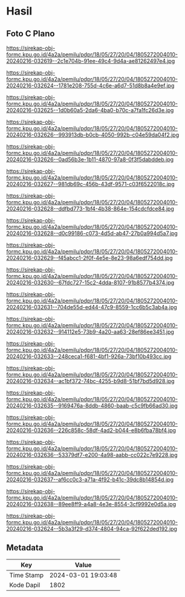 # Hasil

## Foto C Plano

https://sirekap-obj-formc.kpu.go.id/4a2a/pemilu/pdpr/18/05/27/20/04/1805272004010-20240216-032619--2c1e704b-91ee-49c4-9d4a-ae81262497e4.jpg

https://sirekap-obj-formc.kpu.go.id/4a2a/pemilu/pdpr/18/05/27/20/04/1805272004010-20240216-032624--1781e208-755d-4c6e-a6d7-51d8b8a4e9ef.jpg

https://sirekap-obj-formc.kpu.go.id/4a2a/pemilu/pdpr/18/05/27/20/04/1805272004010-20240216-032625--1d0b60a5-2da6-4ba0-b70c-a7fa1fc26d3e.jpg

https://sirekap-obj-formc.kpu.go.id/4a2a/pemilu/pdpr/18/05/27/20/04/1805272004010-20240216-032626--993913db-b0cb-4050-992b-c04e59da04f2.jpg

https://sirekap-obj-formc.kpu.go.id/4a2a/pemilu/pdpr/18/05/27/20/04/1805272004010-20240216-032626--0ad56b3e-1b11-4870-97a8-0f3f5dabddeb.jpg

https://sirekap-obj-formc.kpu.go.id/4a2a/pemilu/pdpr/18/05/27/20/04/1805272004010-20240216-032627--981db69c-456b-43df-9571-c03f6522018c.jpg

https://sirekap-obj-formc.kpu.go.id/4a2a/pemilu/pdpr/18/05/27/20/04/1805272004010-20240216-032628--ddfbd773-1bf4-4b38-864e-154cdcfdce84.jpg

https://sirekap-obj-formc.kpu.go.id/4a2a/pemilu/pdpr/18/05/27/20/04/1805272004010-20240216-032628--d0c99186-c073-4d5d-ab47-27b0a994d5a7.jpg

https://sirekap-obj-formc.kpu.go.id/4a2a/pemilu/pdpr/18/05/27/20/04/1805272004010-20240216-032629--f45abcc1-2f0f-4e5e-8e23-98a6edf754dd.jpg

https://sirekap-obj-formc.kpu.go.id/4a2a/pemilu/pdpr/18/05/27/20/04/1805272004010-20240216-032630--67fdc727-15c2-4dda-8107-91b8577b4374.jpg

https://sirekap-obj-formc.kpu.go.id/4a2a/pemilu/pdpr/18/05/27/20/04/1805272004010-20240216-032631--704de55d-ed44-47c9-8559-1cc6b5c3ab4a.jpg

https://sirekap-obj-formc.kpu.go.id/4a2a/pemilu/pdpr/18/05/27/20/04/1805272004010-20240216-032632--914112e5-73b9-4a20-aa63-28ef86ee3451.jpg

https://sirekap-obj-formc.kpu.go.id/4a2a/pemilu/pdpr/18/05/27/20/04/1805272004010-20240216-032633--248ceca1-f681-4bf1-926a-73bf10b493cc.jpg

https://sirekap-obj-formc.kpu.go.id/4a2a/pemilu/pdpr/18/05/27/20/04/1805272004010-20240216-032634--ac1bf372-74bc-4255-b9d8-51bf7bd5d928.jpg

https://sirekap-obj-formc.kpu.go.id/4a2a/pemilu/pdpr/18/05/27/20/04/1805272004010-20240216-032635--9169476a-8ddb-4860-baab-c5c9fb66ad30.jpg

https://sirekap-obj-formc.kpu.go.id/4a2a/pemilu/pdpr/18/05/27/20/04/1805272004010-20240216-032636--226c858c-58df-4ad2-b044-e8b6fba78bf4.jpg

https://sirekap-obj-formc.kpu.go.id/4a2a/pemilu/pdpr/18/05/27/20/04/1805272004010-20240216-032636--53379df7-e200-4a98-aabb-cc022c7e9228.jpg

https://sirekap-obj-formc.kpu.go.id/4a2a/pemilu/pdpr/18/05/27/20/04/1805272004010-20240216-032637--af6cc0c3-a71a-4f92-b41c-39dc8b14854d.jpg

https://sirekap-obj-formc.kpu.go.id/4a2a/pemilu/pdpr/18/05/27/20/04/1805272004010-20240216-032638--89ee8ff9-a4a8-4e3e-8554-3cf9992e0d5a.jpg

https://sirekap-obj-formc.kpu.go.id/4a2a/pemilu/pdpr/18/05/27/20/04/1805272004010-20240216-032624--5b3a3f29-d374-4804-94ca-92f622ded192.jpg


## Metadata

| Key        | Value               |
| ---------- | ------------------- |
| Time Stamp | 2024-03-01 19:03:48 |
| Kode Dapil | 1802                |



